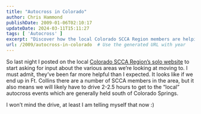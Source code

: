 ```yaml
---
title: "Autocross in Colorado"
author: Chris Hammond
publishDate: 2009-01-06T02:10:17
updateDate: 2024-03-11T15:11:27
tags: [ 'Autocross' ]
excerpt: "Discover how the local Colorado SCCA Region members are helping with relocation advice and insights, despite the 2-2.5 hour drive to autocross events."
url: /2009/autocross-in-colorado  # Use the generated URL with year
---
```

<p>So last night I posted on the local <a href="https://www.rmsolo.org/" target="_blank">Colorado SCCA Region’s solo website</a> to start asking for input about the various areas we’re looking at moving to. I must admit, they’ve been far more helpful than I expected. It looks like if we end up in Ft. Collins there are a number of SCCA members in the area, but it also means we will likely have to drive 2-2.5 hours to get to the “local” autocross events which are generally held south of Colorado Springs.</p>  <p>I won’t mind the drive, at least I am telling myself that now :) </p>

